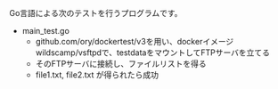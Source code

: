 Go言語による次のテストを行うプログラムです。

- main_test.go
  - github.com/ory/dockertest/v3を用い、dockerイメージwildscamp/vsftpdで、testdataをマウントしてFTPサーバを立てる
  - そのFTPサーバに接続し、ファイルリストを得る
  - file1.txt, file2.txt が得られたら成功
  